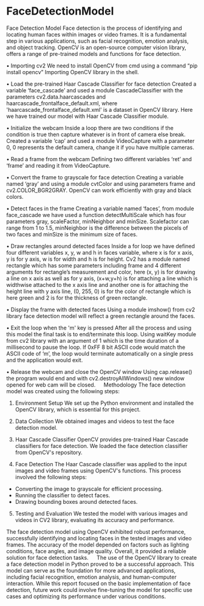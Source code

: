 # FaceDetectionModel
Face Detection Model
Face detection is the process of identifying and locating human faces within images or video frames. It is a fundamental step in various applications, such as facial recognition, emotion analysis, and object tracking. OpenCV is  an open-source computer vision library, offers a range of pre-trained models and functions for face detection.

•	Importing cv2
We need to install OpenCV from cmd using a command 
“pip install opencv”
Importing OpenCV library in the shell.

•	Load the pre-trained Haar Cascade Classifier for face detection
Created a variable ‘face_cascade’ and used a module CascadeClassifier with the parameters cv2.data.haarcascades  and  haarcascade_frontalface_default.xml, where 'haarcascade_frontalface_default.xml' is a dataset in OpenCV library. Here we have trained our model with Haar Cascade Classifier module.

•	Initialize the webcam
Inside a loop there are two conditions if the condition is true then capture whatever is in front of camera else break.
Created a variable ‘cap’ and used a module VideoCapture with a parameter 0, 0 represents the default camera, change it if you have multiple cameras.


•	Read a frame from the webcam
Defining two different variables ‘ret’ and ‘frame’ and reading it from VideoCapture.

•	Convert the frame to grayscale for face detection
Creating a variable named ‘gray’ and using a module cvtColor and using parameters frame and cv2.COLOR_BGR2GRAY. OpenCV can work efficiently with gray and black colors.

•	Detect faces in the frame
Creating a variable named ‘faces’, from module face_cascade we have used a function detectMultiScale which has four parameters gray, scaleFactor, minNeighbor and minSize.
Scalefactor can range from 1 to 1.5, minNeighbor is the difference between the pixcels of two faces and minSize is the minimum size of faces.

•	Draw rectangles around detected faces
Inside a for loop we have defined four different variables x, y, w and h in faces variable, where x is for x axis, y is for y axis, w is for width and h is for height.
 Cv2 has a module named rectangle which has some parameters including frame and 4 different arguments for rectangle’s measurement and color, here (x, y)  is for drawing a line on x axis as well as for y axis, (x+w,y+h) is for attaching a line which is widthwise attached to the x axis line and another one is for attaching the height line with y axis line, (0, 255, 0) is for the color of rectangle which is here green and 2 is for the thickness of green rectangle.

•	Display the frame with detected faces
Using a module imshow() from cv2 library face detection model will reflect a green rectangle around the faces.

•	Exit the loop when the 'm' key is pressed
After all the process and using this model the final task is to end/terminate this loop. Using waitKey module from cv2 library with an argument of 1 which is the time duration of a millisecond to pause the loop. If 0xFF 8 bit ASCII code would match the ASCII code of ‘m’, the loop would terminate automatically on a single press and the application would exit.

•	Release the webcam and close the OpenCV window
Using cap.release() the program would end and with cv2.destroyAllWindows() new window opened  for web cam will be closed.
 
Methodology
The face detection model was created using the following steps:
1.	Environment Setup
We set up the Python environment and installed the OpenCV library, which is essential for this project.

2.	Data Collection
We obtained images and videos to test the face detection model.

3.	Haar Cascade Classifier
OpenCV provides pre-trained Haar Cascade classifiers for face detection. We loaded the face detection classifier from OpenCV's repository.

4.	Face Detection
The Haar Cascade classifier was applied to the input images and video frames using OpenCV's functions. This process involved the following steps:
   - Converting the image to grayscale for efficient processing.
   - Running the classifier to detect faces.
   - Drawing bounding boxes around detected faces.

5.	Testing and Evaluation
 We tested the model with various images and videos in CV2 library, evaluating its accuracy and performance.

The face detection model using OpenCV exhibited robust performance, successfully identifying and locating faces in the tested images and video frames. The accuracy of the model depended on factors such as lighting conditions, face angles, and image quality. Overall, it provided a reliable solution for face detection tasks.
 
The use of the OpenCV library to create a face detection model in Python proved to be a successful approach. This model can serve as the foundation for more advanced applications, including facial recognition, emotion analysis, and human-computer interaction. While this report focused on the basic implementation of face detection, future work could involve fine-tuning the model for specific use cases and optimizing its performance under various conditions.

